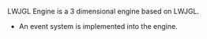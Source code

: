 LWJGL Engine is a 3 dimensional engine based on LWJGL.

- An event system is implemented into the engine.